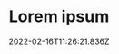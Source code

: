 ---
published: true
layout: showcase
title: Lorem ipsum
date: 2022-02-16T11:26:21.836Z
description: Phasellus aliquam ac risus semper mollis. Maecenas lacinia risus ac
  purus sollicitudin dictum. Pellentesque lorem leo, porttitor eu blandit quis,
  ornare nec eros. Sed sed dignissim massa. Suspendisse tempor velit vel justo
  tempor varius. Quisque at posuere libero. Fusce sagittis pharetra pulvinar.
  Duis ac justo consequat, pharetra felis in, consectetur felis.
image: https://images.unsplash.com/photo-1618220179428-22790b461013
images:
  - https://images.unsplash.com/photo-1585128792020-803d29415281
  - https://images.unsplash.com/photo-1564078516393-cf04bd966897
---